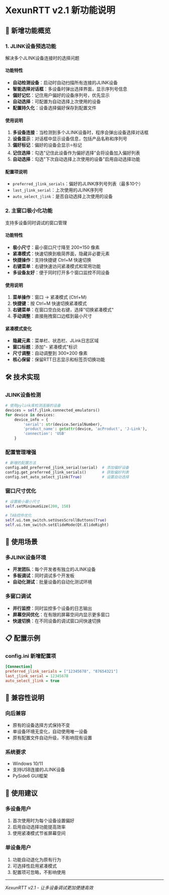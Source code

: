 # XexunRTT v2.1 新功能说明

## 🎯 新增功能概览

### 1. JLINK设备预选功能
解决多个JLINK设备连接时的选择问题

#### 功能特性
- **自动检测设备**：启动时自动扫描所有连接的JLINK设备
- **智能选择对话框**：多设备时弹出选择界面，显示序列号信息
- **偏好记忆**：记住用户偏好的设备序列号，优先显示
- **自动选择**：可配置为自动选择上次使用的设备
- **配置持久化**：设备选择偏好保存到配置文件

#### 使用说明
1. **多设备连接**：当检测到多个JLINK设备时，程序会弹出设备选择对话框
2. **设备显示**：对话框中显示设备信息，包括产品名称和序列号
3. **偏好标记**：偏好的设备会显示⭐标记
4. **记住选择**：勾选"记住此设备作为偏好选择"会将设备加入偏好列表
5. **自动选择**：勾选"下次自动选择上次使用的设备"启用自动选择功能

#### 配置项说明
- `preferred_jlink_serials`：偏好的JLINK序列号列表（最多10个）
- `last_jlink_serial`：上次使用的JLINK序列号
- `auto_select_jlink`：是否自动选择上次使用的设备

### 2. 主窗口极小化功能
支持多设备同时调试的窗口管理

#### 功能特性
- **极小尺寸**：最小窗口尺寸降至 200×150 像素
- **紧凑模式**：快速切换到极简界面，隐藏非必要元素
- **快捷操作**：支持快捷键 Ctrl+M 快速切换
- **右键菜单**：右键快速访问紧凑模式和常用功能
- **多设备友好**：便于同时打开多个窗口监控不同设备

#### 使用说明
1. **菜单操作**：窗口 → 紧凑模式 (Ctrl+M)
2. **快捷键**：按 Ctrl+M 快速切换紧凑模式
3. **右键菜单**：在窗口空白处右键，选择"切换紧凑模式"
4. **手动调整**：直接拖拽窗口边框到最小尺寸

#### 紧凑模式变化
- **隐藏元素**：菜单栏、状态栏、JLink日志区域
- **窗口标题**：添加"- 紧凑模式"标识
- **尺寸调整**：自动调整到 300×200 像素
- **核心保留**：保留RTT日志显示和标签页切换功能

## 🛠️ 技术实现

### JLINK设备检测
```python
# 使用pylink库检测连接的设备
devices = self.jlink.connected_emulators()
for device in devices:
    device_info = {
        'serial': str(device.SerialNumber),
        'product_name': getattr(device, 'acProduct', 'J-Link'),
        'connection': 'USB'
    }
```

### 配置管理增强
```python
# 新增的配置方法
config.add_preferred_jlink_serial(serial)  # 添加偏好设备
config.get_preferred_jlink_serials()       # 获取偏好列表
config.set_auto_select_jlink(True)         # 设置自动选择
```

### 窗口尺寸优化
```python
# 设置极小最小尺寸
self.setMinimumSize(200, 150)

# TAB控件优化
self.ui.tem_switch.setUsesScrollButtons(True)
self.ui.tem_switch.setElideMode(Qt.ElideRight)
```

## 🎯 使用场景

### 多JLINK设备环境
- **开发团队**：每个开发者有独立的JLINK设备
- **多板调试**：同时调试多个开发板
- **自动化测试**：批量设备的自动化测试环境

### 多窗口调试
- **并行监控**：同时监控多个设备的日志输出
- **屏幕空间优化**：在有限的屏幕空间内显示更多窗口
- **快速切换**：在不同设备的调试窗口间快速切换

## 📋 配置示例

### config.ini 新增配置项
```ini
[Connection]
preferred_jlink_serials = ["12345678", "87654321"]
last_jlink_serial = 12345678
auto_select_jlink = true
```

## 🔧 兼容性说明

### 向后兼容
- 原有的设备选择方式保持不变
- 单设备环境无变化，自动使用唯一设备
- 原有配置文件自动升级，不影响现有设置

### 系统要求
- Windows 10/11
- 支持USB连接的JLINK设备
- PySide6 GUI框架

## 🚀 使用建议

### 多设备用户
1. 首次使用时为每个设备设置偏好
2. 启用自动选择功能提高效率
3. 使用紧凑模式节省屏幕空间

### 单设备用户
1. 功能自动退化为原有行为
2. 可选择性启用紧凑模式
3. 配置项可忽略，不影响使用

---

*XexunRTT v2.1 - 让多设备调试更加便捷高效*

